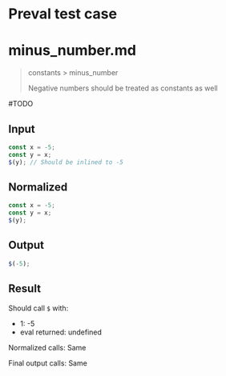 # Preval test case

# minus_number.md

> constants > minus_number
>
> Negative numbers should be treated as constants as well

#TODO

## Input

`````js filename=intro
const x = -5;
const y = x;
$(y); // Should be inlined to -5
`````

## Normalized

`````js filename=intro
const x = -5;
const y = x;
$(y);
`````

## Output

`````js filename=intro
$(-5);
`````

## Result

Should call `$` with:
 - 1: -5
 - eval returned: undefined

Normalized calls: Same

Final output calls: Same
